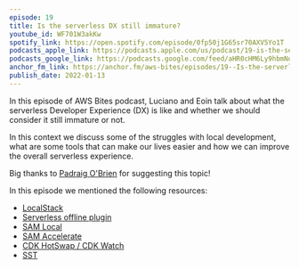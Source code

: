 ```yaml
---
episode: 19
title: Is the serverless DX still immature?
youtube_id: WF701W3akKw
spotify_link: https://open.spotify.com/episode/0fp50j1G65sr70AXV5Yo1T
podcasts_apple_link: https://podcasts.apple.com/us/podcast/19-is-the-serverless-dx-still-immature/id1585489017?i=1000547834833
podcasts_google_link: https://podcasts.google.com/feed/aHR0cHM6Ly9hbmNob3IuZm0vcy82YTMzMTJhMC9wb2RjYXN0L3Jzcw/episode/YTgxZDU0NWQtNzBjNC00NWRlLTgyYjItZGM1ZTI4ZWQ2MWZk?sa=X&ved=0CAUQkfYCahcKEwi4n82V7vX3AhUAAAAAHQAAAAAQAQ
anchor_fm_link: https://anchor.fm/aws-bites/episodes/19--Is-the-serverless-DX-still-immature-e1ct76d
publish_date: 2022-01-13
---
```


In this episode of AWS Bites podcast, Luciano and Eoin talk about what the serverless Developer Experience (DX) is like and whether we should consider it still immature or not.

In this context we discuss some of the struggles with local development, what are some tools that can make our lives easier and how we can improve the overall serverless experience.

Big thanks to <a href="https://twitter.com/PadraigOBrien">Padraig O'Brien</a> for suggesting this topic!


In this episode we mentioned the following resources:

  - [LocalStack](https://localstack.cloud/) 
  - [Serverless offline plugin](https://github.com/dherault/serverless-offline)
  - [SAM Local](https://docs.aws.amazon.com/serverless-application-model/latest/developerguide/sam-cli-command-reference-sam-local-start-api.html)
  - [SAM Accelerate](https://aws.amazon.com/blogs/compute/accelerating-serverless-development-with-aws-sam-accelerate/)
  - [CDK HotSwap / CDK Watch](https://aws.amazon.com/blogs/developer/increasing-development-speed-with-cdk-watch/)
  - [SST](https://docs.serverless-stack.com)

